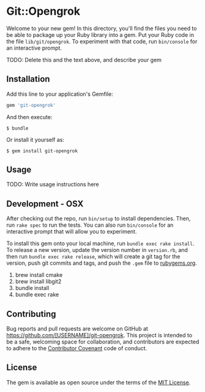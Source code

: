 # Git::Opengrok

Welcome to your new gem! In this directory, you'll find the files you need to be able to package up your Ruby library into a gem. Put your Ruby code in the file `lib/git/opengrok`. To experiment with that code, run `bin/console` for an interactive prompt.

TODO: Delete this and the text above, and describe your gem

## Installation

Add this line to your application's Gemfile:

```ruby
gem 'git-opengrok'
```

And then execute:

    $ bundle

Or install it yourself as:

    $ gem install git-opengrok

## Usage

TODO: Write usage instructions here

## Development - OSX

After checking out the repo, run `bin/setup` to install dependencies. Then, run `rake spec` to run the tests. You can also run `bin/console` for an interactive prompt that will allow you to experiment.

To install this gem onto your local machine, run `bundle exec rake install`. To release a new version, update the version number in `version.rb`, and then run `bundle exec rake release`, which will create a git tag for the version, push git commits and tags, and push the `.gem` file to [rubygems.org](https://rubygems.org).

1. brew install cmake
2. brew install libgit2
3. bundle install
4. bundle exec rake

## Contributing

Bug reports and pull requests are welcome on GitHub at https://github.com/[USERNAME]/git-opengrok. This project is intended to be a safe, welcoming space for collaboration, and contributors are expected to adhere to the [Contributor Covenant](http://contributor-covenant.org) code of conduct.


## License

The gem is available as open source under the terms of the [MIT License](http://opensource.org/licenses/MIT).

